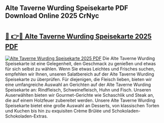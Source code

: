 ## Alte Taverne Wurding Speisekarte PDF Download Online 2025 CrNyc

# <h2><a href="http://gcaxqb.nevu.top/?p=Alte+Taverne+Wurding+Speisekarte">🔗 👉🔴 Alte Taverne Wurding Speisekarte 2025 PDF</a></h2>

[![Alte Taverne Wurding Speisekarte 2025 PDF](https://i.imgur.com/dBaPXMq.png)](http://gcaxqb.nevu.top/?p=Alte+Taverne+Wurding+Speisekarte)
Die Alte Taverne Wurding Speisekarte ist eine Gelegenheit, den Geschmack zu genießen und etwas für sich selbst zu wählen. Wenn Sie etwas Leichtes und Frisches suchen, empfehlen wir Ihnen, unseren Salatbereich auf der Alte Taverne Wurding Speisekarte zu überprüfen. Für diejenigen, die Fleisch lieben, bieten wir eine umfangreiche Auswahl an Gerichten auf der Alte Taverne Wurding Speisekarte an: Rindfleisch, Schweinefleisch, Huhn und Fisch. Unseren Auserwählten bieten wir Gourmet-Gerichte wie Schaschlik und Steak an, die auf einem Holzfeuer zubereitet werden. Unsere Alte Taverne Wurding Speisekarte bietet eine große Auswahl an Desserts, von klassischen Torten und Kuchen bis hin zu exquisiten Crème Brûlée und Schokoladen-Schokoladen-Extras.
